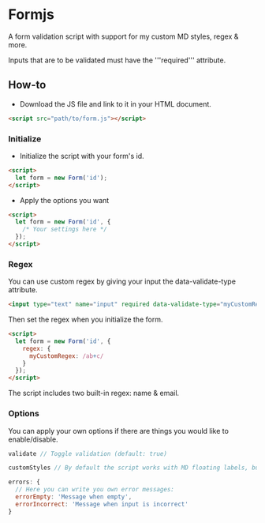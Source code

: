 # Formjs

A form validation script with support for my custom MD styles, regex &amp; more.

Inputs that are to be validated must have the '''required''' attribute.

## How-to

- Download the JS file and link to it in your HTML document.
```html
<script src="path/to/form.js"></script>
```

### Initialize

- Initialize the script with your form's id.
```html
<script>
  let form = new Form('id');
</script>
```

- Apply the options you want
```html
<script>
  let form = new Form('id', {
    /* Your settings here */
  });
</script>
```

### Regex

You can use custom regex by giving your input the data-validate-type attribute.
```html
<input type="text" name="input" required data-validate-type="myCustomRegex">
```

Then set the regex when you initialize the form.
```html
<script>
  let form = new Form('id', {
    regex: {
      myCustomRegex: /ab+c/
    }
  });
</script>
```

The script includes two built-in regex: name & email.

### Options

You can apply your own options if there are things you would like to enable/disable.
```javascript
validate // Toggle validation (default: true)
```
```javascript
customStyles // By default the script works with MD floating labels, but it can be disabled (default: false)
```
```javascript
errors: {
  // Here you can write you own error messages:
  errorEmpty: 'Message when empty',
  errorIncorrect: 'Message when input is incorrect'
}
```
```
